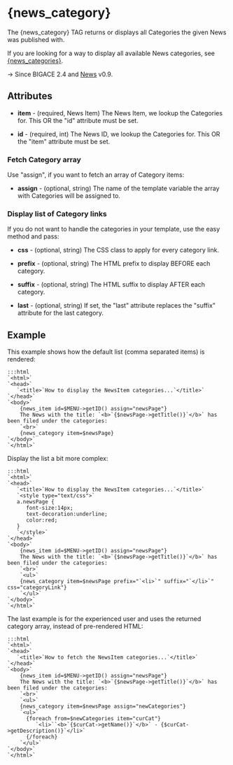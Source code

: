 # {news_category}

The {news_category} TAG returns or displays all Categories the given News was published with.

If you are looking for a way to display all available News categories, see [{news_categories}](smarty_tags/news_categories).

-> Since BIGACE 2.4 and [News](extensions/addon/news) v0.9.


## Attributes


*  **item** - (required, News Item)
    The News Item, we lookup the Categories for. This OR the "id" attribute must be set.

*  **id** - (required, int)
    The News ID, we lookup the Categories for. This OR the "item" attribute must be set.

### Fetch Category array

Use "assign", if you want to fetch an array of Category items:


*  **assign** - (optional, string)
    The name of the template variable the array with Categories will be assigned to.

### Display list of Category links

If you do not want to handle the categories in your template, use the easy method and pass:


*  **css** - (optional, string)
    The CSS class to apply for every category link.

*  **prefix** - (optional, string)
    The HTML prefix to display BEFORE each category.

*  **suffix** - (optional, string)
    The HTML suffix to display AFTER each category.

*  **last** - (optional, string)
    If set, the "last" attribute replaces the "suffix" attribute for the last category.

## Example

This example shows how the default list (comma separated items) is rendered:

	:::html
	`<html>`
	`<head>`
	   `<title>`How to display the NewsItem categories...`</title>`
	`</head>`
	`<body>`
	    {news_item id=$MENU->getID() assign="newsPage"}
	    The News with the title: `<b>`{$newsPage->getTitle()}`</b>` has been filed under the categories:
	    `<br>`
	    {news_category item=$newsPage}
	`</body>`
	`</html>`


Display the list a bit more complex:

	:::html
	`<html>`
	`<head>`
	   `<title>`How to display the NewsItem categories...`</title>`
	   `<style type="text/css">`
	   a.newsPage {
	      font-size:14px;
	      text-decoration:underline;
	      color:red;
	   }
	   `</style>`
	`</head>`
	`<body>`
	    {news_item id=$MENU->getID() assign="newsPage"}
	    The News with the title: `<b>`{$newsPage->getTitle()}`</b>` has been filed under the categories:
	    `<br>`
	    `<ul>`
	    {news_category item=$newsPage prefix="`<li>`" suffix="`</li>`" css="categoryLink"}
	    `</ul>`
	`</body>`
	`</html>`


The last example is for the experienced user and uses the returned category array, instead of pre-rendered HTML:

	:::html
	`<html>`
	`<head>`
	   `<title>`How to fetch the NewsItem categories...`</title>`
	`</head>`
	`<body>`
	    {news_item id=$MENU->getID() assign="newsPage"}
	    The News with the title: `<b>`{$newsPage->getTitle()}`</b>` has been filed under the categories:
	    `<br>`
	    `<ul>`
	    {news_category item=$newsPage assign="newCategories"}
	    `<ul>`
	      {foreach from=$newCategories item="curCat"}
	         `<li>``<b>`{$curCat->getName()}`</b>` - {$curCat->getDescription()}`</li>`
	      {/foreach}
	    `</ul>`
	`</body>`
	`</html>`


